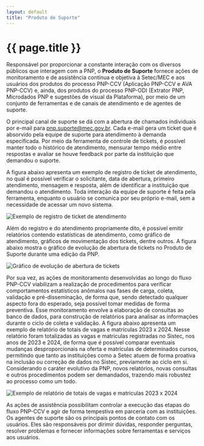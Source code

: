 ```yaml
---
layout: default
title: "Produto de Suporte"
---
```


<!-- Parte de Navegação

Veja qual é a o nome da próxima página e da anterior e adicione abaixo no formato:

[Anterior: Nome da páginas](/documentacao/caminho_do_arquivo)
[Próximo: Nome da páginas »](/documentacao/caminho_do_arquivo) 
-->

# {{ page.title }}

Responsável por proporcionar a constante interação com os diversos públicos que interagem com a PNP, o __Produto de Suporte__ fornece ações de monitoramento e de assistência contínua e objetiva à Setec/MEC e aos usuários dos produtos do processo PNP-CCV (Aplicação PNP-CCV e AVA PNP-CCV) e, ainda, dos produtos do processo PNP-ODI (Extrator PNP, Microdados PNP e sugestões de visual da Plataforma), por meio de um conjunto de ferramentas e de canais de atendimento e de agentes de suporte.

O principal canal de suporte se dá com a abertura de chamados individuais por e-mail para pnp.suporte@mec.gov.br. Cada e-mail gera um ticket que é absorvido pela equipe de suporte para atendimento à demanda especificada. Por meio da ferramenta de controle de tickets, é possível manter todo o histórico de atendimento, mensurar tempo médio entre respostas e avaliar se houve feedback por parte da instituição que demandou o suporte.

A figura abaixo apresenta um exemplo de registro de ticket de atendimento, no qual é possível verificar o solicitante, data de abertura, primeiro atendimento, mensagem e resposta, além de identificar a instituição que demandou o atendimento. Toda interação da equipe de suporte é feita pela ferramenta, enquanto o usuário se comunica por seu próprio e-mail, sem a necessidade de acessar um novo sistema.

![Exemplo de registro de ticket de atendimento](/assets/img/docs/ccv_produto_de_suporte_01.png "Exemplo de registro de ticket de atendimento")

Além do registro e do atendimento propriamente dito, é possível emitir relatórios contendo estatísticas de atendimento, como gráfico de atendimento, gráficos de movimentação dos tickets, dentre outros. A figura abaixo mostra o gráfico de evolução de abertura de tickets no Produto de Suporte durante uma edição da PNP.

![Gráfico de evolução de abertura de tickets](/assets/img/docs/ccv_produto_de_suporte_02.png "Gráfico de evolução de abertura de tickets")

Por sua vez, as ações de monitoramento desenvolvidas ao longo do fluxo PNP-CCV viabilizam a realização de procedimentos para verificar comportamentos estatísticos anômalos nas fases de carga, coleta, validação e pré-disseminação, de forma que, sendo detectado qualquer aspecto fora do esperado, seja possível tomar medidas de forma preventiva. Esse monitoramento envolve a elaboração de consultas ao banco de dados, para construção de relatórios para analisar as informações durante o ciclo de coleta e validação. A figura abaixo apresenta um exemplo de relatório de totais de vagas e matrículas 2023 x 2024. Nesse relatório foram totalizadas as vagas e matrículas registradas no Sistec, nos anos de 2023 e 2024, de forma que é possível comparar eventuais mudanças desproporcionais na oferta e matrículas de determinados cursos, permitindo que tanto as instituições como a Setec atuem de forma proativa na inclusão ou correção de dados no Sistec, previamente ao ciclo em si. Considerando o caráter evolutivo da PNP, novos relatórios, novas consultas e outros procedimentos podem ser demandados, trazendo mais robustez ao processo como um todo.

![Exemplo de relatório de totais de vagas e matrículas 2023 x 2024](/assets/img/docs/ccv_produto_de_suporte_02.png "Exemplo de relatório de totais de vagas e matrículas 2023 x 2024")

As ações de assistência possibilitam controlar a execução das etapas do fluxo PNP-CCV e agir de forma tempestiva em parceria com as instituições. Os agentes de suporte são os principais pontos de contato com os usuários. Eles são responsáveis por dirimir dúvidas, responder perguntas, resolver problemas e fornecer informações sobre ferramentas e serviços aos usuários.
